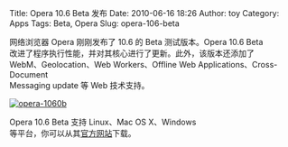 Title: Opera 10.6 Beta 发布
Date: 2010-06-16 18:26
Author: toy
Category: Apps
Tags: Beta, Opera
Slug: opera-106-beta

网络浏览器 Opera 刚刚发布了 10.6 的 Beta 测试版本。Opera 10.6 Beta  
改进了程序执行性能，并对其核心进行了更新。此外，该版本还添加了  
WebM、Geolocation、Web Workers、Offline Web
Applications、Cross-Document  
Messaging update 等 Web 技术支持。

[![opera-1060b](http://i.linuxtoy.org/images/2010/06/thumb-opera-1060b.jpg)](http://i.linuxtoy.org/images/2010/06/opera-1060b.jpg)

Opera 10.6 Beta 支持 Linux、Mac OS X、Windows  
等平台，你可以从其[官方网站](http://www.opera.com/browser/next/)下载。
